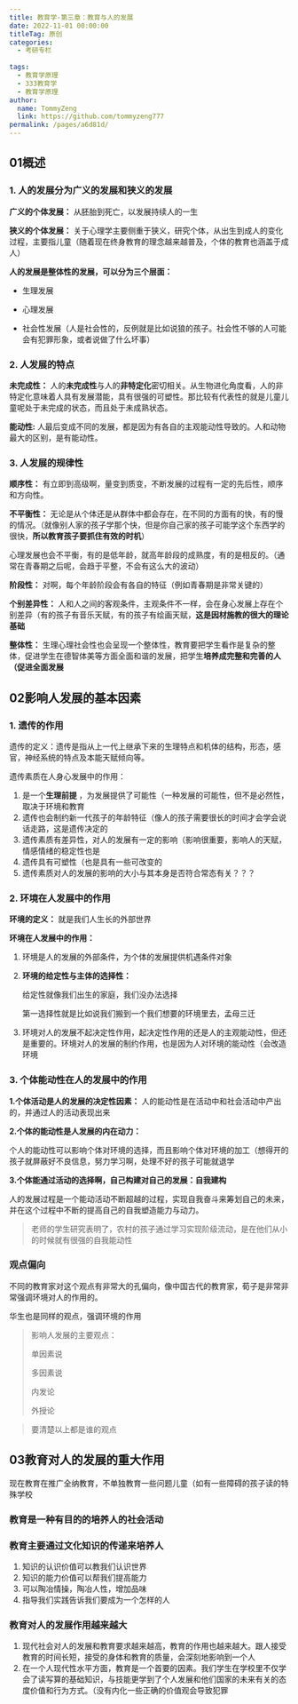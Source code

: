 ```yaml
---
title: 教育学-第三章：教育与人的发展
date: 2022-11-01 00:00:00
titleTag: 原创
categories:
  - 考研专栏
  
tags:
  - 教育学原理
  - 333教育学
  - 教育学原理
author: 
  name: TommyZeng
  link: https://github.com/tommyzeng777
permalink: /pages/a6d81d/
---
```


## 01概述





### 1. 人的发展分为广义的发展和狭义的发展

**广义的个体发展：** 从胚胎到死亡，以发展持续人的一生

**狭义的个体发展：** 关于心理学主要侧重于狭义，研究个体，从出生到成人的变化过程，主要指儿童（随着现在终身教育的理念越来越普及，个体的教育也涵盖于成人）<!-- more -->



**人的发展是整体性的发展，可以分为三个层面：**

- 生理发展

- 心理发展

- 社会性发展（人是社会性的，反例就是比如说狼的孩子。社会性不够的人可能会有犯罪形象，或者说做了什么坏事）







### 2. 人发展的特点

**未完成性：** 人的**未完成性**与人的**非特定化**密切相关。从生物进化角度看，人的非特定化意味着人具有发展潜能，具有很强的可塑性。那比较有代表性的就是儿童儿童呢处于未完成的状态，而且处于未成熟状态。



**能动性:** 人最后变成不同的发展，都是因为有各自的主观能动性导致的。人和动物最大的区别，是有能动性。







### 3. 人发展的规律性

**顺序性：** 有立即到高级啊，量变到质变，不断发展的过程有一定的先后性，顺序和方向性。



**不平衡性：** 无论是从个体还是从群体中都会存在，在不同的方面有的快，有的慢的情况。（就像别人家的孩子学那个快，但是你自己家的孩子可能学这个东西学的很快，**所以教育孩子要抓住有效的时机**）

心理发展也会不平衡，有的是低年龄，就高年龄段的成熟度，有的是相反的。（通常在青春期之后呢，会趋于平整，不会有这么大的波动）



**阶段性：** 对啊，每个年龄阶段会有各自的特征（例如青春期是非常关键的）



**个别差异性：** 人和人之间的客观条件，主观条件不一样，会在身心发展上存在个别差异（有的孩子有音乐天赋，有的孩子有绘画天赋，**这是因材施教的很大的理论基础**



**整体性：** 生理心理社会性也会呈现一个整体性，教育要把学生看作是复杂的整体，促进学生在德智体美等方面全面和谐的发展，把学生**培养成完整和完善的人（促进全面发展**

























## 02影响人发展的基本因素

### 1. 遗传的作用

遗传的定义：遗传是指从上一代上继承下来的生理特点和机体的结构，形态，感官，神经系统的特点及本能天赋倾向等。



遗传素质在人身心发展中的作用：

1. 是一个**生理前提** ，为发展提供了可能性（一种发展的可能性，但不是必然性，取决于环境和教育
2. 遗传也会制约新一代孩子的年龄特征（像人的孩子需要很长的时间才会学会说话走路，这是遗传决定的
3. 遗传素质有差异性，对人的发展有一定的影响（影响很重要，影响人的天赋，情感情绪的稳定性也是
4. 遗传具有可塑性（也是具有一些可改变的
5. 遗传素质对人的发展的影响的大小与其本身是否符合常态有关？？？



### 2. 环境在人发展中的作用

**环境的定义：** 就是我们人生长的外部世界



**环境在人发展中的作用：**

1. 环境是人的发展的外部条件，为个体的发展提供机遇条件对象



2. **环境的给定性与主体的选择性：**

   给定性就像我们出生的家庭，我们没办法选择

   第一选择性就是比如说我们搬到一个我们想要的环境里去，孟母三迁

   

3. 环境对人的发展不起决定性作用，起决定性作用的还是人的主观能动性，但还是重要的。环境对人的发展的制约作用，也是因为人对环境的能动性（会改造环境

    

### 3. 个体能动性在人的发展中的作用

**1.个体活动是人的发展的决定性因素：** 人的能动性是在活动中和社会活动中产出的，并通过人的活动表现出来



**2.个体的能动性是人发展的内在动力：**

个人的能动性可以影响个体对环境的选择，而且影响个体对环境的加工（想得开的孩子就屏蔽好不良信息，努力学习啊，处理不好的孩子可能就退学



**3.个体能通过活动的选择啊，自己构建对自己的发展：自我建构**

人的发展过程是一个能动活动不断超越的过程，实现自我奋斗来筹划自己的未来，并在这个过程中不断的提高自己的自我塑造能力与动力。

> 老师的学生研究表明了，农村的孩子通过学习实现阶级流动，是在他们从小的时候就有很强的自我能动性



### 观点偏向

不同的教育家对这个观点有非常大的孔偏向，像中国古代的教育家，荀子是非常非常强调环境对人的作用的。

华生也是同样的观点，强调环境的作用



>  影响人发展的主要观点：
>
>  单因素说
>
>  多因素说
>
>  内发论
>
>  外授论

> 要清楚以上都是谁的观点





## 03教育对人的发展的重大作用

现在教育在推广全纳教育，不单独教育一些问题儿童（如有一些障碍的孩子读的特殊学校

### 教育是一种有目的的培养人的社会活动



### 教育主要通过文化知识的传递来培养人

1. 知识的认识价值可以教我们认识世界
2. 知识的能力价值可以帮我们提高能力
3. 可以陶冶情操，陶冶人性，增加品味
4. 指导我们实践告诉我们要成为一个怎样的人



### 教育对人的发展作用越来越大

1. 现代社会对人的发展和教育要求越来越高，教育的作用也越来越大。跟人接受教育的时间长短，接受的身体和教育的质量，会深刻地影响到一个人
2. 在一个人现代性水平方面，教育是一个首要的因素。我们学生在学校里不仅学会了读写算的基础知识，与技能更学到了个人发展和他们国家的未来有关的态度价值和行为方式。（没有内化一些正确的价值观会导致犯罪